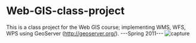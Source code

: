 # Web-GIS-class-project
This is a class project for the Web GIS course; implementing WMS, WFS, WPS using GeoServer (http://geoserver.org/).
 ---Spring 2011---
![capture](https://user-images.githubusercontent.com/10367311/43111718-aa10dd94-8eaf-11e8-822f-0d0186b22524.PNG)
